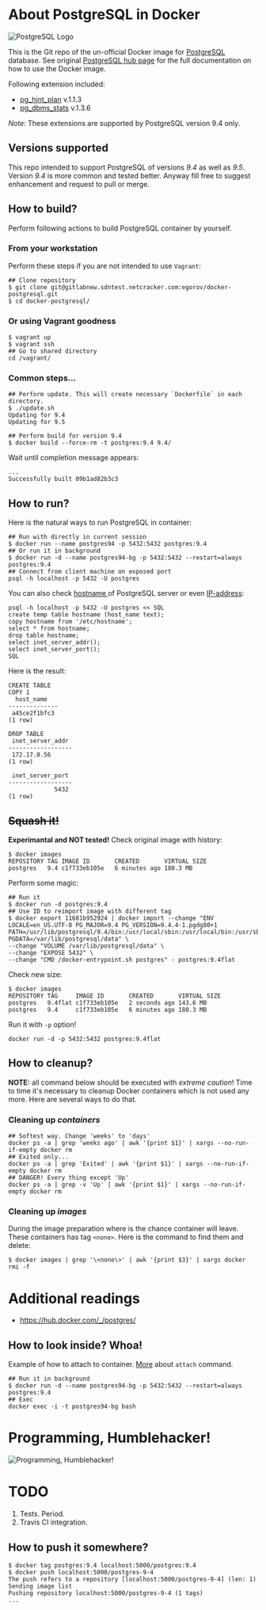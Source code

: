 # About PostgreSQL in Docker

![PostgreSQL Logo](http://www.postgresql.org/media/img/about/press/slonik_with_black_text_and_tagline.gif)

This is the Git repo of the un-official Docker image for [PostgreSQL](https://registry.hub.docker.com/_/postgres/) database. See original [PostgreSQL hub page](https://hub.docker.com/_/postgres/) for the full documentation on how to use the Docker image.

Following extension included:
- [pg_hint_plan](http://pghintplan.osdn.jp/pg_hint_plan.html) v.1.1.3
- [pg_dbms_stats](http://pgdbmsstats.osdn.jp/pg_dbms_stats-en.html) v.1.3.6

*Note:* These extensions are supported by PostgreSQL version 9.4 only.

## Versions supported

This repo intended to support PostgreSQL of versions *9.4* as well as *9.5*.
Version *9.4* is more common and tested better. Anyway fill free to suggest enhancement and request to pull or merge.

## How to build?

Perform following actions to build PostgreSQL container by yourself.

### From your workstation

Perform these steps if you are not intended to use `Vagrant`:

    ## Clone repository
    $ git clone git@gitlabnew.sdntest.netcracker.com:egorov/docker-postgresql.git
    $ cd docker-postgresql/

### Or using Vagrant goodness

    $ vagrant up
    $ vagrant ssh
    ## Go to shared directory
    cd /vagrant/

### Common steps…

    ## Perform update. This will create necessary `Dockerfile` in each directory.
    $ ./update.sh
    Updating for 9.4
    Updating for 9.5

    ## Perform build for version 9.4
    $ docker build --force-rm -t postgres:9.4 9.4/

Wait until completion message appears:

    ...
    Successfully built 09b1ad82b3c3

## How to run?

Here is the natural ways to run PostgreSQL in container:

    ## Run with directly in current session
    $ docker run --name postgres94 -p 5432:5432 postgres:9.4
    ## Or run it in background
    $ docker run -d --name postgres94-bg -p 5432:5432 --restart=always postgres:9.4
    ## Connect from client machine on exposed port
    psql -h localhost -p 5432 -U postgres

You can also check  [hostname ](http://www.postgresql.org/message-id/BLU102-W2529897925D1499BB8B0CEA1F00@phx.gbl) of PostgreSQL server or even [IP-address](http://stackoverflow.com/questions/5598517/find-the-host-name-and-port-using-psql-commands):

    psql -h localhost -p 5432 -U postgres << SQL
    create temp table hostname (host_name text);
    copy hostname from '/etc/hostname';
    select * from hostname;
    drop table hostname;
    select inet_server_addr();
    select inet_server_port();
    SQL

Here is the result:

    CREATE TABLE
    COPY 1
      host_name
    --------------
     a45ce2f1bfc3
    (1 row)

    DROP TABLE
     inet_server_addr
    ------------------
     172.17.0.56
    (1 row)

     inet_server_port
    ------------------
                 5432
    (1 row)

## ~~Squash it!~~

**Experimantal and NOT tested!**
Check original image with history:

    $ docker images
    REPOSITORY TAG IMAGE ID       CREATED       VIRTUAL SIZE
    postgres   9.4 c1f733eb105e   6 minutes ago 180.3 MB

Perform some magic:

    ## Run it
    $ docker run -d postgres:9.4
    ## Use ID to reimport image with different tag
    $ docker export 11681b952924 | docker import --change "ENV LOCALE=en_US.UTF-8 PG_MAJOR=9.4 PG_VERSION=9.4.4-1.pgdg80+1 PATH=/usr/lib/postgresql/9.4/bin:/usr/local/sbin:/usr/local/bin:/usr/sbin:/usr/bin:/sbin:/bin PGDATA=/var/lib/postgresql/data" \
    --change "VOLUME /var/lib/postgresql/data" \
    --change "EXPOSE 5432" \
    --change "CMD /docker-entrypoint.sh postgres" - postgres:9.4flat

Check new size:

    $ docker images
    REPOSITORY TAG     IMAGE ID       CREATED       VIRTUAL SIZE
    postgres   9.4flat c1f733eb105e   2 seconds ago 143.6 MB
    postgres   9.4     c1f733eb105e   6 minutes ago 180.3 MB

Run it with `-p` option!

    docker run -d -p 5432:5432 postgres:9.4flat

## How to cleanup?

**NOTE:** all command below should be executed with *extreme caution*!
Time to time it's necessary to cleanup Docker containers which is not used any more. Here are several ways to do that.

### Cleaning up *containers*

    ## Softest way. Change 'weeks' to 'days'
    docker ps -a | grep 'weeks ago' | awk '{print $1}' | xargs --no-run-if-empty docker rm
    ## Exited only...
    docker ps -a | grep 'Exited' | awk '{print $1}' | xargs --no-run-if-empty docker rm
    ## DANGER! Every thing except 'Up'
    docker ps -a | grep -v 'Up' | awk '{print $1}' | xargs --no-run-if-empty docker rm

### Cleaning up *images*

During the image preparation where is the chance container will leave. These containers has tag `<none>`. Here is the command to find them and delete:

    $ docker images | grep '\<none\>' | awk '{print $3}' | xargs docker rmi -f

# Additional readings

- https://hub.docker.com/_/postgres/

## How to look inside? Whoa!

Example of how to attach to container. [More](https://docs.docker.com/reference/commandline/attach/) about `attach` command.

    ## Run it in background
    $ docker run -d --name postgres94-bg -p 5432:5432 --restart=always postgres:9.4
    ## Exec
    docker exec -i -t postgres94-bg bash

# Programming, Humblehacker!

![Programming, Humblehacker!](http://s3.amazonaws.com/zedshaw.progmofo/bg.png)

# TODO

1. Tests. Period.
2. Travis CI integration.

## How to push it somewhere?

    $ docker tag postgres:9.4 localhost:5000/postgres:9.4
    $ docker push localhost:5000/postgres-9-4
    The push refers to a repository [localhost:5000/postgres-9-4] (len: 1)
    Sending image list
    Pushing repository localhost:5000/postgres-9-4 (1 tags)
    ...

